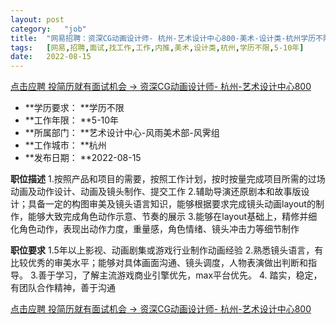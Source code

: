 ```yaml
---
layout:	post
category:	"job"
title:	"网易招聘：资深CG动画设计师- 杭州-艺术设计中心800-美术-设计类-杭州学历不限5-10年"
tags:	[网易,招聘,面试,找工作,工作,内推,美术,设计类,杭州,学历不限,5-10年]
date:	2022-08-15
---
```


[点击应聘 投简历就有面试机会 -> 资深CG动画设计师- 杭州-艺术设计中心800](http://mobile.bole.netease.com/bole/boleDetail?id=39834&employeeId=346f03c3cda5f04c&key=all)



- **学历要求： **学历不限
- **工作年限： **5-10年
- **所属部门： **艺术设计中心-风雨美术部-风霁组
- **工作城市： **杭州
- **发布日期： **2022-08-15



**职位描述**
1.按照产品和项目的需要，按照工作计划，按时按量完成项目所需的过场动画及动作设计、动画及镜头制作、提交工作 
2.辅助导演还原剧本和故事版设计；具备一定的构图审美及镜头语言知识，能够根据要求完成镜头动画layout的制作，能够大致完成角色动作示意、节奏的展示 
3.能够在layout基础上，精修并细化角色动作，表现出动作力度，重量感，角色情绪、镜头冲击力等细节制作 




**职位要求**
1.5年以上影视、动画剧集或游戏行业制作动画经验 
2.熟悉镜头语言，有比较优秀的审美水平；能够对具体画面沟通、镜头调度，人物表演做出判断和指导。 
3.善于学习，了解主流游戏商业引擎优先，max平台优先。 
4. 踏实，稳定，有团队合作精神，善于沟通




[点击应聘 投简历就有面试机会 -> 资深CG动画设计师- 杭州-艺术设计中心800](http://mobile.bole.netease.com/bole/boleDetail?id=39834&employeeId=346f03c3cda5f04c&key=all)